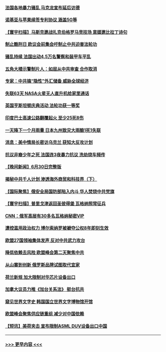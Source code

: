 #### [法国各地暴力骚乱 马克龙宣布延后访德](../pages/prog202/a103741604.md?t=07020344) 
#### [诺基亚与苹果续签专利协议 涵盖5G等](../pages/prog202/a103741574.md?t=07020344) 
#### [【寰宇扫描】马斯克邀战扎克伯格罗马竞技场 意媒邀比拉丁诗句](../pages/prog202/a103741515.md?t=07020344) 
#### [制止酷刑日 欧议会前集会吁制止中共迫害法轮功](../pages/prog202/a103741459.md?t=07020344) 
#### [骚乱持续 法国出动4.5万名警察和装甲车平乱](../pages/prog202/a103741447.md?t=07020344) 
#### [五角大楼示警制片人：如屈从中共审查 合作取消](../pages/prog202/a103741398.md?t=07020344) 
#### [专家：中共搞“隐性”外汇储备 威胁全球经济](../pages/prog202/a103741411.md?t=07020344) 
#### [失联63天 NASA火星无人直升机给家里通话](../pages/prog202/a103741401.md?t=07020344) 
#### [英国亨斯坦顿庆典活动 法轮功获一等奖](../pages/prog202/a103741380.md?t=07020344) 
#### [印度巴士高速公路翻覆起火 至少25死8伤](../pages/prog202/a103741343.md?t=07020344) 
#### [一天降下一个月雨量 日本九州致灾大雨酿1死1失联](../pages/prog202/a103741316.md?t=07020344) 
#### [消息：美中情局长密访乌克兰 获知大反攻计划](../pages/prog202/a103741317.md?t=07020344) 
#### [抗议非裔少年之死 法国连3夜暴力抗议 洗劫烧车频传](../pages/prog202/a103741284.md?t=07020344) 
#### [【晚间新闻】6月30日完整版](../pages/prog202/a103741208.md?t=07020344) 
#### [揭秘中共千人计划 渗透海外商贸和科技界（下）](../pages/prog202/a103741235.md?t=07020344) 
#### [【国际聚焦】俄安全局国防部陷入内斗 华人焚烧中共党旗](../pages/prog202/a103741225.md?t=07020344) 
#### [【寰宇扫描】普里戈津返回圣彼得堡 瓦格纳照常征兵](../pages/prog202/a103741223.md?t=07020344) 
#### [CNN：俄军高层有30多名瓦格纳秘密VIP](../pages/prog202/a103741248.md?t=07020344) 
#### [遭控滥用政治权力 博尔索纳罗被褫夺公权8年即刻生效](../pages/prog202/a103741227.md?t=07020344) 
#### [欧盟27国领袖集体发声 反对中共武力攻台](../pages/prog202/a103741173.md?t=07020344) 
#### [降低依赖去风险 欧盟峰会第二天聚焦中共](../pages/prog202/a103741094.md?t=07020344) 
#### [从山寨到创新 俄罗斯品牌试图取代宜家](../pages/prog202/a103741103.md?t=07020344) 
#### [荷兰新规 加大限制对华芯片设备出口](../pages/prog202/a103741092.md?t=07020344) 
#### [加拿大议员力推《加台关系法》 挺台抗共](../pages/prog202/a103741014.md?t=07020344) 
#### [窥见世界文字史 韩国国立世界文字博物馆开馆](../pages/prog202/a103740956.md?t=07020344) 
#### [欧盟峰会聚焦供应链重组 减少对中国依赖](../pages/prog202/a103740952.md?t=07020344) 
#### [【短讯】美荷夹击 宣布限制ASML DUV设备出口中国](../pages/prog202/a103740949.md?t=07020344) 

----
#### [ >>> 更早内容 <<< ](../indexes/prog202-earlier.md)
